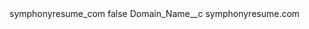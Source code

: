 <?xml version="1.0" encoding="UTF-8"?>
<CustomMetadata xmlns="http://soap.sforce.com/2006/04/metadata" xmlns:xsi="http://www.w3.org/2001/XMLSchema-instance" xmlns:xsd="http://www.w3.org/2001/XMLSchema">
    <label>symphonyresume_com</label>
    <protected>false</protected>
    <values>
        <field>Domain_Name__c</field>
        <value xsi:type="xsd:string">symphonyresume.com</value>
    </values>
</CustomMetadata>
